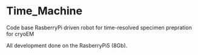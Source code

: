 # Time_Machine
Code base RasberryPi driven robot for time-resolved specimen prepration for cryoEM

All development done on the RasberryPi5 (8Gb).

